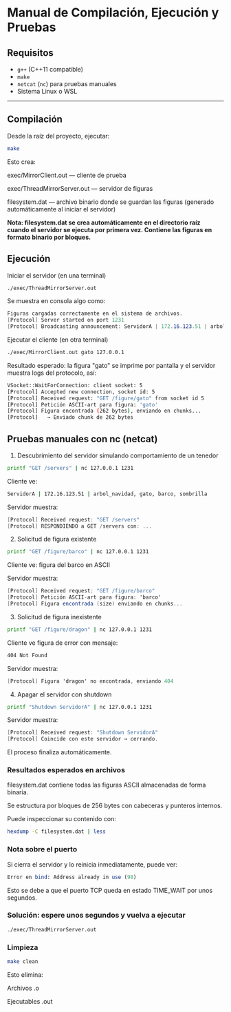 # Manual de Compilación, Ejecución y Pruebas  

## Requisitos

- `g++` (C++11 compatible)
- `make`
- `netcat` (`nc`) para pruebas manuales
- Sistema Linux o WSL

---

## Compilación

Desde la raíz del proyecto, ejecutar:

```bash
make
```

Esto crea:

exec/MirrorClient.out — cliente de prueba

exec/ThreadMirrorServer.out — servidor de figuras

filesystem.dat — archivo binario donde se guardan las figuras (generado automáticamente al iniciar el servidor)

**Nota: filesystem.dat se crea automáticamente en el directorio raíz cuando el servidor se ejecuta por primera vez. Contiene las figuras en formato binario por bloques.**

## Ejecución

Iniciar el servidor (en una terminal)

```bash
./exec/ThreadMirrorServer.out
```

Se muestra en consola algo como:

```csharp
Figuras cargadas correctamente en el sistema de archivos.
[Protocol] Server started on port 1231
[Protocol] Broadcasting announcement: ServidorA | 172.16.123.51 | arbol_navidad, gato, barco, sombrilla
```

Ejecutar el cliente (en otra terminal)

```bash
./exec/MirrorClient.out gato 127.0.0.1
```

Resultado esperado: la figura "gato" se imprime por pantalla y el servidor muestra logs del protocolo, así:

```bash
VSocket::WaitForConnection: client socket: 5
[Protocol] Accepted new connection, socket id: 5
[Protocol] Received request: "GET /figure/gato" from socket id 5
[Protocol] Petición ASCII-art para figura: 'gato'
[Protocol] Figura encontrada (262 bytes), enviando en chunks...
[Protocol]   → Enviado chunk de 262 bytes
```

## Pruebas manuales con nc (netcat)

1. Descubrimiento del servidor simulando comportamiento de un tenedor

```bash
printf "GET /servers" | nc 127.0.0.1 1231
```

Cliente ve:

```bash
ServidorA | 172.16.123.51 | arbol_navidad, gato, barco, sombrilla
```

Servidor muestra:

```csharp
[Protocol] Received request: "GET /servers"
[Protocol] RESPONDIENDO a GET /servers con: ...
```

2. Solicitud de figura existente

```bash
printf "GET /figure/barco" | nc 127.0.0.1 1231
```

Cliente ve: figura del barco en ASCII

Servidor muestra:

```csharp
[Protocol] Received request: "GET /figure/barco"
[Protocol] Petición ASCII-art para figura: 'barco'
[Protocol] Figura encontrada (size) enviando en chunks...
```

3. Solicitud de figura inexistente

```bash
printf "GET /figure/dragon" | nc 127.0.0.1 1231
```

Cliente ve figura de error con mensaje:

```bash
404 Not Found
```

Servidor muestra:

```csharp
[Protocol] Figura 'dragon' no encontrada, enviando 404
```

4. Apagar el servidor con shutdown

```bash
printf "Shutdown ServidorA" | nc 127.0.0.1 1231
```

Servidor muestra:

```csharp
[Protocol] Received request: "Shutdown ServidorA"
[Protocol] Coincide con este servidor → cerrando.
```

El proceso finaliza automáticamente.

### Resultados esperados en archivos

filesystem.dat contiene todas las figuras ASCII almacenadas de forma binaria.

Se estructura por bloques de 256 bytes con cabeceras y punteros internos.

Puede inspeccionar su contenido con:

```bash
hexdump -C filesystem.dat | less
```

### Nota sobre el puerto

Si cierra el servidor y lo reinicia inmediatamente, puede ver:

```perl
Error en bind: Address already in use (98)
```

Esto se debe a que el puerto TCP queda en estado TIME_WAIT por unos segundos.

### Solución: espere unos segundos y vuelva a ejecutar

```bash
./exec/ThreadMirrorServer.out
```

### Limpieza

```bash
make clean
```

Esto elimina:

Archivos .o

Ejecutables .out
